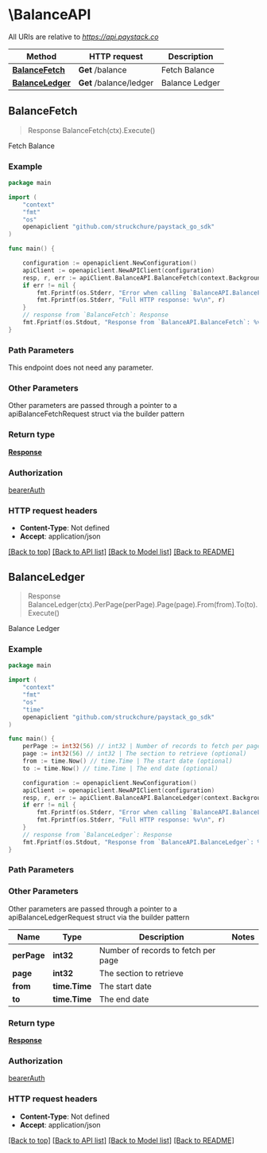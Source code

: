 # \BalanceAPI

All URIs are relative to *https://api.paystack.co*

| Method                                           | HTTP request            | Description    |
| ------------------------------------------------ | ----------------------- | -------------- |
| [**BalanceFetch**](BalanceAPI.md#BalanceFetch)   | **Get** /balance        | Fetch Balance  |
| [**BalanceLedger**](BalanceAPI.md#BalanceLedger) | **Get** /balance/ledger | Balance Ledger |

## BalanceFetch

> Response BalanceFetch(ctx).Execute()

Fetch Balance

### Example

```go
package main

import (
	"context"
	"fmt"
	"os"
	openapiclient "github.com/struckchure/paystack_go_sdk"
)

func main() {

	configuration := openapiclient.NewConfiguration()
	apiClient := openapiclient.NewAPIClient(configuration)
	resp, r, err := apiClient.BalanceAPI.BalanceFetch(context.Background()).Execute()
	if err != nil {
		fmt.Fprintf(os.Stderr, "Error when calling `BalanceAPI.BalanceFetch``: %v\n", err)
		fmt.Fprintf(os.Stderr, "Full HTTP response: %v\n", r)
	}
	// response from `BalanceFetch`: Response
	fmt.Fprintf(os.Stdout, "Response from `BalanceAPI.BalanceFetch`: %v\n", resp)
}
```

### Path Parameters

This endpoint does not need any parameter.

### Other Parameters

Other parameters are passed through a pointer to a apiBalanceFetchRequest struct via the builder pattern

### Return type

[**Response**](Response.md)

### Authorization

[bearerAuth](../README.md#bearerAuth)

### HTTP request headers

- **Content-Type**: Not defined
- **Accept**: application/json

[[Back to top]](#) [[Back to API list]](../README.md#documentation-for-api-endpoints)
[[Back to Model list]](../README.md#documentation-for-models)
[[Back to README]](../README.md)

## BalanceLedger

> Response BalanceLedger(ctx).PerPage(perPage).Page(page).From(from).To(to).Execute()

Balance Ledger

### Example

```go
package main

import (
	"context"
	"fmt"
	"os"
    "time"
	openapiclient "github.com/struckchure/paystack_go_sdk"
)

func main() {
	perPage := int32(56) // int32 | Number of records to fetch per page (optional)
	page := int32(56) // int32 | The section to retrieve (optional)
	from := time.Now() // time.Time | The start date (optional)
	to := time.Now() // time.Time | The end date (optional)

	configuration := openapiclient.NewConfiguration()
	apiClient := openapiclient.NewAPIClient(configuration)
	resp, r, err := apiClient.BalanceAPI.BalanceLedger(context.Background()).PerPage(perPage).Page(page).From(from).To(to).Execute()
	if err != nil {
		fmt.Fprintf(os.Stderr, "Error when calling `BalanceAPI.BalanceLedger``: %v\n", err)
		fmt.Fprintf(os.Stderr, "Full HTTP response: %v\n", r)
	}
	// response from `BalanceLedger`: Response
	fmt.Fprintf(os.Stdout, "Response from `BalanceAPI.BalanceLedger`: %v\n", resp)
}
```

### Path Parameters

### Other Parameters

Other parameters are passed through a pointer to a apiBalanceLedgerRequest struct via the builder pattern

| Name        | Type          | Description                         | Notes |
| ----------- | ------------- | ----------------------------------- | ----- |
| **perPage** | **int32**     | Number of records to fetch per page |
| **page**    | **int32**     | The section to retrieve             |
| **from**    | **time.Time** | The start date                      |
| **to**      | **time.Time** | The end date                        |

### Return type

[**Response**](Response.md)

### Authorization

[bearerAuth](../README.md#bearerAuth)

### HTTP request headers

- **Content-Type**: Not defined
- **Accept**: application/json

[[Back to top]](#) [[Back to API list]](../README.md#documentation-for-api-endpoints)
[[Back to Model list]](../README.md#documentation-for-models)
[[Back to README]](../README.md)
